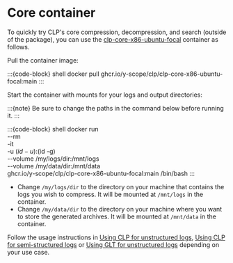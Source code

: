 # Core container

To quickly try CLP's core compression, decompression, and search (outside of the package), you can
use the [clp-core-x86-ubuntu-focal][1] container as follows.

Pull the container image:

:::{code-block} shell
docker pull ghcr.io/y-scope/clp/clp-core-x86-ubuntu-focal:main
:::

Start the container with mounts for your logs and output directories:

:::{note}
Be sure to change the paths in the command below before running it.
:::

:::{code-block} shell
docker run \
  --rm \
  -it \
  -u $(id -u):$(id -g) \
  --volume /my/logs/dir:/mnt/logs \
  --volume /my/data/dir:/mnt/data \
  ghcr.io/y-scope/clp/clp-core-x86-ubuntu-focal:main /bin/bash
:::

* Change `/my/logs/dir` to the directory on your machine that contains the logs you wish to
  compress. It will be mounted at `/mnt/logs` in the container.
* Change `/my/data/dir` to the directory on your machine where you want to store the generated
  archives. It will be mounted at `/mnt/data` in the container.

Follow the usage instructions in [Using CLP for unstructured logs](core-unstructured/clp),
[Using CLP for semi-structured logs](core-clp-s) or [Using GLT for unstructured logs](core-unstructured/glt)
depending on your use case.

[1]: https://github.com/y-scope/clp/pkgs/container/clp%2Fclp-core-x86-ubuntu-focal
